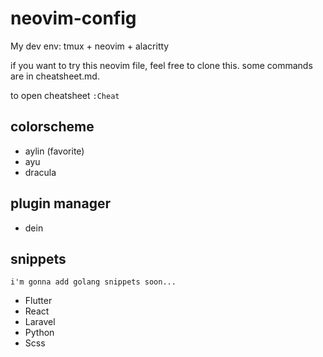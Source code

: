 # neovim-config

My dev env: tmux + neovim + alacritty

if you want to try this neovim file, feel free to clone this.
 some commands are in cheatsheet.md.
 
to open cheatsheet `:Cheat` 
 

## colorscheme
- aylin (favorite)
- ayu
- dracula

## plugin manager
- dein

## snippets
`i'm gonna add golang snippets soon...`
- Flutter
- React
- Laravel
- Python
- Scss

